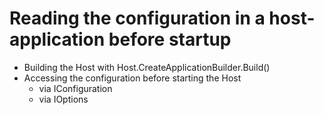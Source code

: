 # Reading the configuration in a host-application before startup

* Building the Host with Host.CreateApplicationBuilder.Build()
* Accessing the configuration before starting the Host
    * via IConfiguration
    * via IOptions
